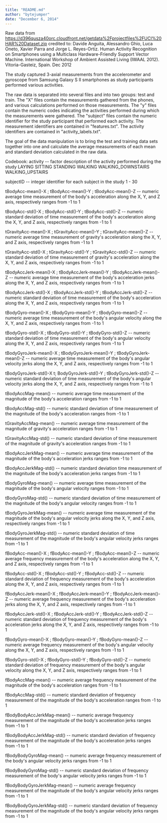 ```yaml
---
title: "README.md"
author: "bytejumper"
date: "December 6, 2014"
---
```


Raw data from https://d396qusza40orc.cloudfront.net/getdata%2Fprojectfiles%2FUCI%20HAR%20Dataset.zip 
credited to: Davide Anguita, Alessandro Ghio, Luca Oneto, Xavier Parra and Jorge L. Reyes-Ortiz. Human Activity Recognition on Smartphones using a Multiclass Hardware-Friendly Support Vector Machine. International Workshop of Ambient Assisted Living (IWAAL 2012). Vitoria-Gasteiz, Spain. Dec 2012

The study captured 3-axial measurements from the accelerometer and gyroscope from Samsung Galaxy S II smartphones as study participants performed various activities.

The raw data is separated into several files and into two groups: test and train.  The "X" files contain the measurements gathered from the phones, and various calculations performed on those measurements.  The "y" files contain the numeric codes indicating the activities performed during which the measurements were gathered.  The "subject" files contain the numeric identifier for the study participant that performed each activity.  The measurement identifiers are contained in "features.txt".  The activity identifiers are contained in "activity_labels.txt". 

The goal of the data manipulation is to bring the test and training data sets together into one and calculate the average measurements of each mean and standard deviation calculated in the raw data.

Codebook:
activity -- factor
    description of the activity performed during the study
        LAYING
        SITTING
        STANDING
        WALKING
        WALKING_DOWNSTAIRS
        WALKING_UPSTAIRS

subjectID -- integer
    identifier for each subject in the study
        1 - 30

tBodyAcc-mean()-X ; tBodyAcc-mean()-Y ; tBodyAcc-mean()-Z -- numeric
     average time measurement of the body's acceleration along the X, Y, and Z axis, respectively
        ranges from -1 to 1

tBodyAcc-std()-X ; tBodyAcc-std()-Y ; tBodyAcc-std()-Z -- numeric
     standard deviation of time measurement of the body's acceleration along the X, Y, and Z axis, respectively
        ranges from -1 to 1

tGravityAcc-mean()-X ; tGravityAcc-mean()-Y ; tGravityAcc-mean()-Z -- numeric
     average time measurement of gravity's acceleration along the X, Y, and Z axis, respectively
        ranges from -1 to 1

tGravityAcc-std()-X ; tGravityAcc-std()-Y ; tGravityAcc-std()-Z -- numeric
     standard deviation of time measurement of gravity's acceleration along the X, Y, and Z axis, respectively
        ranges from -1 to 1

tBodyAccJerk-mean()-X ; tBodyAccJerk-mean()-Y ; tBodyAccJerk-mean()-Z -- numeric
     average time measurement of the body's acceleration jerks along the X, Y, and Z axis, respectively
        ranges from -1 to 1

tBodyAccJerk-std()-X ; tBodyAccJerk-std()-Y ; tBodyAccJerk-std()-Z -- numeric
     standard deviation of time measurement of the body's acceleration along the X, Y, and Z axis, respectively
        ranges from -1 to 1

tBodyGyro-mean()-X ; tBodyGyro-mean()-Y ; tBodyGyro-mean()-Z -- numeric
     average time measurement of the body's angular velocity along the X, Y, and Z axis, respectively
        ranges from -1 to 1

tBodyGyro-std()-X ; tBodyGyro-std()-Y ; tBodyGyro-std()-Z -- numeric
     standard deviation of time measurement of the body's angular velocity along the X, Y, and Z axis, respectively
        ranges from -1 to 1

tBodyGyroJerk-mean()-X ; tBodyGyroJerk-mean()-Y ; tBodyGyroJerk-mean()-Z -- numeric
     average time measurement of the body's angular velocity jerks along the X, Y, and Z axis, respectively
        ranges from -1 to 1

tBodyGyroJerk-std()-X t; BodyGyroJerk-std()-Y ; tBodyGyroJerk-std()-Z -- numeric
     standard deviation of time measurement of the body's angular velocity jerks along the X, Y, and Z axis, respectively
        ranges from -1 to 1

tBodyAccMag-mean() -- numeric
     average time measurement of the magnitude of the body's acceleration
        ranges from -1 to 1

tBodyAccMag-std() -- numeric
     standard deviation of time measurement of the magnitude of the body's acceleration
        ranges from -1 to 1

tGravityAccMag-mean() -- numeric
     average time measurement of the magnitude of gravity's acceleration
        ranges from -1 to 1

tGravityAccMag-std() -- numeric
     standard deviation of time measurement of the magnitude of gravity's acceleration
        ranges from -1 to 1

tBodyAccJerkMag-mean() -- numeric
     average time measurement of the magnitude of the body's acceleration jerks
        ranges from -1 to 1

tBodyAccJerkMag-std() -- numeric
     standard deviation time measurement of the magnitude of the body's acceleration jerks
        ranges from -1 to 1

tBodyGyroMag-mean() -- numeric
     average time measurement of the magnitude of the body's angular velocity
        ranges from -1 to 1

tBodyGyroMag-std() -- numeric
     standard deviation of time measurement of the magnitude of the body's angular velocity
        ranges from -1 to 1

tBodyGyroJerkMag-mean() -- numeric
     average time measurement of the magnitude of the body's angular velocity jerks along the X, Y, and Z axis, respectively
        ranges from -1 to 1

tBodyGyroJerkMag-std() -- numeric
     standard deviation of time measurement of the magnitude of the body's angular velocity jerks
        ranges from -1 to 1

fBodyAcc-mean()-X ; fBodyAcc-mean()-Y ; fBodyAcc-mean()-Z -- numeric
     average frequency measurement of the body's acceleration along the X, Y, and Z axis, respectively
        ranges from -1 to 1

fBodyAcc-std()-X ; fBodyAcc-std()-Y ; fBodyAcc-std()-Z -- numeric
     standard deviation of frequency measurement of the body's acceleration along the X, Y, and Z axis, respectively
        ranges from -1 to 1

fBodyAccJerk-mean()-X ; fBodyAccJerk-mean()-Y ; fBodyAccJerk-mean()-Z -- numeric
     average frequency measurement of the body's acceleration jerks along the X, Y, and Z axis, respectively
        ranges from -1 to 1

fBodyAccJerk-std()-X ; fBodyAccJerk-std()-Y ; fBodyAccJerk-std()-Z -- numeric
     standard deviation of frequency measurement of the body's acceleration jerks along the X, Y, and Z axis, respectively
        ranges from -1 to 1

fBodyGyro-mean()-X ; fBodyGyro-mean()-Y ; fBodyGyro-mean()-Z -- numeric
     average frequency measurement of the body's angular velocity along the X, Y, and Z axis, respectively
        ranges from -1 to 1

fBodyGyro-std()-X ; fBodyGyro-std()-Y ; fBodyGyro-std()-Z -- numeric
     standard deviation of frequency measurement of the body's angular velocity along the X, Y, and Z axis, respectively
        ranges from -1 to 1

fBodyAccMag-mean() -- numeric
     average frequency measurement of the magnitude of the body's acceleration
        ranges from -1 to 1

fBodyAccMag-std() -- numeric
     standard deviation of frequency measurement of the magnitude of the body's acceleration
        ranges from -1 to 1

fBodyBodyAccJerkMag-mean() -- numeric
     average frequency measurement of the magnitude of the body's acceleration jerks
        ranges from -1 to 1

fBodyBodyAccJerkMag-std() -- numeric
     standard deviation of frequency measurement of the magnitude of the body's acceleration jerks
        ranges from -1 to 1

fBodyBodyGyroMag-mean() -- numeric
     average frequency measurement of the body's angular velocity jerks
        ranges from -1 to 1

fBodyBodyGyroMag-std() -- numeric
     standard deviation of frequency measurement of the body's angular velocity jerks
        ranges from -1 to 1

fBodyBodyGyroJerkMag-mean() -- numeric
     average frequency measurement of the magnitude of the body's angular velocity jerks
        ranges from -1 to 1

fBodyBodyGyroJerkMag-std() -- numeric
     standard deviation of frequency measurement of the magnitude of the body's angular velocity jerks
        ranges from -1 to 1